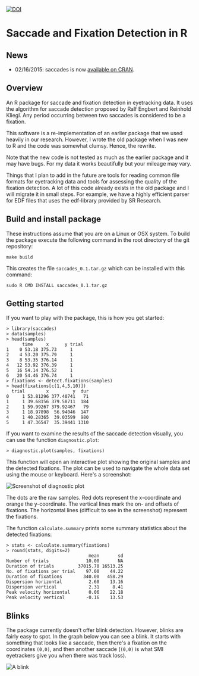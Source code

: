 [![DOI](https://zenodo.org/badge/doi/10.5281/zenodo.31799.svg)](http://dx.doi.org/10.5281/zenodo.31799)

# Saccade and Fixation Detection in R

## News

- 02/16/2015: saccades is now [available on CRAN](http://cran.uib.no/web/packages/saccades/index.html).

## Overview

An R package for saccade and fixation detection in eyetracking data.  It uses the algorithm for saccade detection proposed by Ralf Engbert and Reinhold Kliegl.  Any period occurring between two saccades is considered to be a fixation. 

This software is a re-implementation of an earlier package that we used heavily in our research.  However, I wrote the old package when I was new to R and the code was somewhat clumsy.  Hence, the rewrite.

Note that the new code is not tested as much as the earlier package and it may have bugs.  For my data it works beautifully but your mileage may vary.

Things that I plan to add in the future are tools for reading common file formats for eyetracking data and tools for assessing the quality of the fixation detection.  A lot of this code already exists in the old package and I will migrate it in small steps.  For example, we have a highly efficient parser for EDF files that uses the edf-library provided by SR Research.

## Build and install package

These instructions assume that you are on a Linux or OSX system.  To build the package execute the following command in the root directory of the git repository:

    make build

This creates the file `saccades_0.1.tar.gz` which can be installed with this command:

    sudo R CMD INSTALL saccades_0.1.tar.gz

## Getting started

If you want to play with the package, this is how you get started:

    > library(saccades)
    > data(samples)
    > head(samples)
		  time     x      y trial
	1    0 53.18 375.73     1
	2    4 53.20 375.79     1
	3    8 53.35 376.14     1
	4   12 53.92 376.39     1
	5   16 54.14 376.52     1
	6   20 54.46 376.74     1
    > fixations <- detect.fixations(samples)
    > head(fixations[c(1,4,5,10)])
	  trial        x         y  dur
	0     1 53.81296 377.40741   71
	1     1 39.68156 379.58711  184
	2     1 59.99267 379.92467   79
	3     1 18.97898  56.94046  147
	4     1 40.28365  39.03599  980
	5     1 47.36547  35.39441 1310

If you want to examine the results of the saccade detection visually, you can use the function `diagnostic.plot`:

    > diagnostic.plot(samples, fixations)

This function will open an interactive plot showing the original samples and the detected fixations.  The plot can be used to navigate the whole data set using the mouse or keyboard.  Here's a screenshot:

![Screenshot of diagnostic plot](https://raw.github.com/tmalsburg/saccades/master/Screenshots/diagnostic.plot.smooth.15.png)

The dots are the raw samples.  Red dots represent the x-coordinate and orange the y-coordinate.  The vertical lines mark the on- and offsets of fixations. The horizontal lines (difficult to see in the screenshot) represent the fixations.

The function `calculate.summary` prints some summary statistics about the detected fixations:

    > stats <- calculate.summary(fixations)
    > round(stats, digits=2)
                                   mean       sd
    Number of trials              10.00       NA
    Duration of trials         37015.70 16513.25
    No. of fixations per trial    97.00    44.22
    Duration of fixations        340.00   458.29
    Dispersion horizontal          2.60    13.16
    Dispersion vertical            2.31     8.41
    Peak velocity horizontal       0.06    22.18
    Peak velocity vertical        -0.16    13.53

## Blinks

The package currently doesn't offer blink detection.  However, blinks are fairly easy to spot.  In the graph below you can see a blink.  It starts with something that looks like a saccade, then there's a fixation on the coordinates `(0,0)`, and then another saccade (`(0,0)` is what SMI eyetrackers give you when there was track loss).

![A blink](https://raw.github.com/tmalsburg/saccades/master/Screenshots/diagnostic.plot.blink.png)
